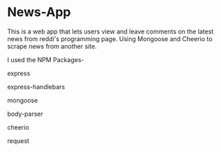 # News-App

This is a web app that lets users view and leave comments on the latest news from reddi's programming page. Using Mongoose and Cheerio to scrape news from another site.

I used the NPM Packages-

express

express-handlebars

mongoose

body-parser

cheerio

request